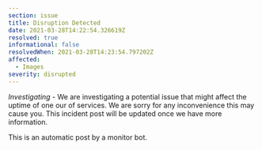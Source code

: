 ```yaml
---
section: issue
title: Disruption Detected
date: 2021-03-28T14:22:54.326619Z
resolved: true
informational: false
resolvedWhen: 2021-03-28T14:23:54.797202Z
affected:
  - Images
severity: disrupted
---
```

*Investigating* - We are investigating a potential issue that might affect the uptime of one our of services. We are sorry for any inconvenience this may cause you. This incident post will be updated once we have more information.

This is an automatic post by a monitor bot.
        